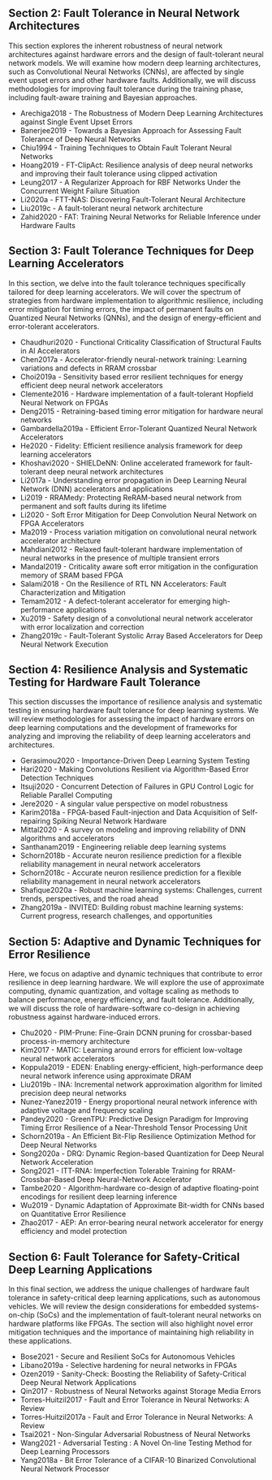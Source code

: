 ## Section 2: Fault Tolerance in Neural Network Architectures
This section explores the inherent robustness of neural network architectures against hardware errors and the design of fault-tolerant neural network models. We will examine how modern deep learning architectures, such as Convolutional Neural Networks (CNNs), are affected by single event upset errors and other hardware faults. Additionally, we will discuss methodologies for improving fault tolerance during the training phase, including fault-aware training and Bayesian approaches.
-  Arechiga2018 - The Robustness of Modern Deep Learning Architectures against Single Event Upset Errors
-  Banerjee2019 - Towards a Bayesian Approach for Assessing Fault Tolerance of Deep Neural Networks
-  Chiu1994 - Training Techniques to Obtain Fault Tolerant Neural Networks
-  Hoang2019 - FT-ClipAct: Resilience analysis of deep neural networks and improving their fault tolerance using clipped activation
-  Leung2017 - A Regularizer Approach for RBF Networks Under the Concurrent Weight Failure Situation
-  Li2020a - FTT-NAS: Discovering Fault-Tolerant Neural Architecture
-  Liu2019c - A fault-tolerant neural network architecture
-  Zahid2020 - FAT: Training Neural Networks for Reliable Inference under Hardware Faults

## Section 3: Fault Tolerance Techniques for Deep Learning Accelerators
In this section, we delve into the fault tolerance techniques specifically tailored for deep learning accelerators. We will cover the spectrum of strategies from hardware implementation to algorithmic resilience, including error mitigation for timing errors, the impact of permanent faults on Quantized Neural Networks (QNNs), and the design of energy-efficient and error-tolerant accelerators.
-  Chaudhuri2020 - Functional Criticality Classification of Structural Faults in AI Accelerators
-  Chen2017a - Accelerator-friendly neural-network training: Learning variations and defects in RRAM crossbar
-  Choi2019a - Sensitivity based error resilient techniques for energy efficient deep neural network accelerators
-  Clemente2016 - Hardware implementation of a fault-tolerant Hopfield Neural Network on FPGAs
-  Deng2015 - Retraining-based timing error mitigation for hardware neural networks
-  Gambardella2019a - Efficient Error-Tolerant Quantized Neural Network Accelerators
-  He2020 - Fidelity: Efficient resilience analysis framework for deep learning accelerators
-  Khoshavi2020 - SHIELDeNN: Online accelerated framework for fault-tolerant deep neural network architectures
-  Li2017a - Understanding error propagation in Deep Learning Neural Network (DNN) accelerators and applications
-  Li2019 - RRAMedy: Protecting ReRAM-based neural network from permanent and soft faults during its lifetime
-  Li2020 - Soft Error Mitigation for Deep Convolution Neural Network on FPGA Accelerators
-  Ma2019 - Process variation mitigation on convolutional neural network accelerator architecture
-  Mahdiani2012 - Relaxed fault-tolerant hardware implementation of neural networks in the presence of multiple transient errors
-  Mandal2019 - Criticality aware soft error mitigation in the configuration memory of SRAM based FPGA
-  Salami2018 - On the Resilience of RTL NN Accelerators: Fault Characterization and Mitigation
-  Temam2012 - A defect-tolerant accelerator for emerging high-performance applications
-  Xu2019 - Safety design of a convolutional neural network accelerator with error localization and correction
-  Zhang2019c - Fault-Tolerant Systolic Array Based Accelerators for Deep Neural Network Execution

## Section 4: Resilience Analysis and Systematic Testing for Hardware Fault Tolerance
This section discusses the importance of resilience analysis and systematic testing in ensuring hardware fault tolerance for deep learning systems. We will review methodologies for assessing the impact of hardware errors on deep learning computations and the development of frameworks for analyzing and improving the reliability of deep learning accelerators and architectures.
-  Gerasimou2020 - Importance-Driven Deep Learning System Testing
-  Hari2020 - Making Convolutions Resilient via Algorithm-Based Error Detection Techniques
-  Itsuji2020 - Concurrent Detection of Failures in GPU Control Logic for Reliable Parallel Computing
-  Jere2020 - A singular value perspective on model robustness
-  Karim2018a - FPGA-based Fault-injection and Data Acquisition of Self-repairing Spiking Neural Network Hardware
-  Mittal2020 - A survey on modeling and improving reliability of DNN algorithms and accelerators
-  Santhanam2019 - Engineering reliable deep learning systems
-  Schorn2018b - Accurate neuron resilience prediction for a flexible reliability management in neural network accelerators
-  Schorn2018c - Accurate neuron resilience prediction for a flexible reliability management in neural network accelerators
-  Shafique2020a - Robust machine learning systems: Challenges, current trends, perspectives, and the road ahead
-  Zhang2019a - INVITED: Building robust machine learning systems: Current progress, research challenges, and opportunities

## Section 5: Adaptive and Dynamic Techniques for Error Resilience
Here, we focus on adaptive and dynamic techniques that contribute to error resilience in deep learning hardware. We will explore the use of approximate computing, dynamic quantization, and voltage scaling as methods to balance performance, energy efficiency, and fault tolerance. Additionally, we will discuss the role of hardware-software co-design in achieving robustness against hardware-induced errors.
-  Chu2020 - PIM-Prune: Fine-Grain DCNN pruning for crossbar-based process-in-memory architecture
-  Kim2017 - MATIC: Learning around errors for efficient low-voltage neural network accelerators
-  Koppula2019 - EDEN: Enabling energy-efficient, high-performance deep neural network inference using approximate DRAM
-  Liu2019b - INA: Incremental network approximation algorithm for limited precision deep neural networks
-  Nunez-Yanez2019 - Energy proportional neural network inference with adaptive voltage and frequency scaling
-  Pandey2020 - GreenTPU: Predictive Design Paradigm for Improving Timing Error Resilience of a Near-Threshold Tensor Processing Unit
-  Schorn2019a - An Efficient Bit-Flip Resilience Optimization Method for Deep Neural Networks
-  Song2020a - DRQ: Dynamic Region-based Quantization for Deep Neural Network Acceleration
-  Song2021 - ITT-RNA: Imperfection Tolerable Training for RRAM-Crossbar-Based Deep Neural-Network Accelerator
-  Tambe2020 - Algorithm-hardware co-design of adaptive floating-point encodings for resilient deep learning inference
-  Wu2019 - Dynamic Adaptation of Approximate Bit-width for CNNs based on Quantitative Error Resilience
-  Zhao2017 - AEP: An error-bearing neural network accelerator for energy efficiency and model protection

## Section 6: Fault Tolerance for Safety-Critical Deep Learning Applications
In this final section, we address the unique challenges of hardware fault tolerance in safety-critical deep learning applications, such as autonomous vehicles. We will review the design considerations for embedded systems-on-chip (SoCs) and the implementation of fault-tolerant neural networks on hardware platforms like FPGAs. The section will also highlight novel error mitigation techniques and the importance of maintaining high reliability in these applications.
-  Bose2021 - Secure and Resilient SoCs for Autonomous Vehicles
-  Libano2019a - Selective hardening for neural networks in FPGAs
-  Ozen2019 - Sanity-Check: Boosting the Reliability of Safety-Critical Deep Neural Network Applications
-  Qin2017 - Robustness of Neural Networks against Storage Media Errors
-  Torres-Huitzil2017 - Fault and Error Tolerance in Neural Networks: A Review
-  Torres-Huitzil2017a - Fault and Error Tolerance in Neural Networks: A Review
-  Tsai2021 - Non-Singular Adversarial Robustness of Neural Networks
-  Wang2021 - Adversarial Testing : A Novel On-line Testing Method for Deep Learning Processors
-  Yang2018a - Bit Error Tolerance of a CIFAR-10 Binarized Convolutional Neural Network Processor

